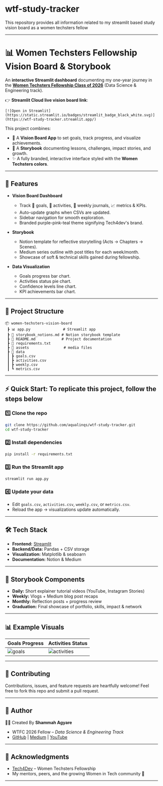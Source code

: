 # wtf-study-tracker
This repository provides all information related to my streamlit based study vision board as a women techsters fellow


---

# 📊 Women Techsters Fellowship Vision Board & Storybook

An **interactive Streamlit dashboard** documenting my one-year journey in the **[Women Techsters Fellowship Class of 2026](https://tech4dev.com/womentechsters/)** (Data Science & Engineering track).

👉 **Streamlit Cloud live vision board link**:
```
[![Open in Streamlit](https://static.streamlit.io/badges/streamlit_badge_black_white.svg)](https://wtf-study-tracker.streamlit.app/)
```

This project combines:

* 🎯 A **Vision Board App** to set goals, track progress, and visualize achievements.
* 📔 A **Storybook** documenting lessons, challenges, impact stories, and growth.
* ✨ A fully branded, interactive interface styled with the **Women Techsters colors**.

---

## 🚀 Features

* **Vision Board Dashboard**

  * Track 🎯 goals, 📝 activities, 📔 weekly journals, 📈 metrics & KPIs.
  * Auto-update graphs when CSVs are updated.
  * Sidebar navigation for smooth exploration.
  * Branded purple-pink-teal theme signifying Tech4dev's brand.

* **Storybook**

  * Notion template for reflective storytelling (Acts → Chapters → Scenes).
  * Medium series outline with post titles for each week/month.
  * Showcase of soft & technical skills gained during fellowship.

* **Data Visualization**

  * Goals progress bar chart.
  * Activities status pie chart.
  * Confidence levels line chart.
  * KPI achievements bar chart.

---

## 📂 Project Structure

```
📦 women-techsters-vision-board
 ┣ 📊 app.py               # Streamlit app
 ┣ 📔 storybook_notions.md # Notion storybook template
 ┣ 📑 README.md            # Project documentation
 ┣ 📑 requirements.txt
 ┣ 📂 assets                # media files 
 ┣ 📂 data
 ┃ ┣ goals.csv
 ┃ ┣ activities.csv
 ┃ ┣ weekly.csv
 ┃ ┗ metrics.csv
```

---

## ⚡ Quick Start: To replicate this project, follow the steps below

### 1️⃣ Clone the repo

```bash
git clone https://github.com/aqualinqs/wtf-study-tracker.git
cd wtf-study-tracker
```

### 2️⃣ Install dependencies

```bash
pip install -r requirements.txt
```

### 3️⃣ Run the Streamlit app

```bash
streamlit run app.py
```

### 4️⃣ Update your data

* Edit `goals.csv`, `activities.csv`, `weekly.csv`, or `metrics.csv`.
* Reload the app → visualizations update automatically.

---

## 🛠️ Tech Stack

* **Frontend:** [Streamlit](https://streamlit.io/)
* **Backend/Data:** Pandas + CSV storage
* **Visualization:** Matplotlib & seaboarn
* **Documentation:** Notion & Medium

---

## 🌟 Storybook Components

* **Daily:** Short explainer tutorial videos (YouTube, Instagram Stories)
* **Weekly:** Vlogs + Medium blog post recaps
* **Monthly:** Reflection posts + progress review
* **Graduation:** Final showcase of portfolio, skills, impact & network

---

## 📊 Example Visuals

| Goals Progress                                          | Activities Status                                               |
| ------------------------------------------------------- | --------------------------------------------------------------- |
| ![goals](https://placehold.co/300x200?text=Goals+Chart) | ![activities](https://placehold.co/300x200?text=Activities+Pie) |

---

## 🤝 Contributing

Contributions, issues, and feature requests are heartfully welcome!
Feel free to fork this repo and submit a pull request.

---

## 📌 Author

👩‍💻 Created By **Shammah Agyare**

* WTFC 2026 Fellow – *Data Science & Engineering Track*
* [GitHub](https://github.com/msagyare) | [Medium](https://medium.com/@msagyare) | [YouTube](https://youtube.com/)

---

## 🎉 Acknowledgments

* [Tech4Dev](https://tech4dev.com/) – Women Techsters Fellowship
* My mentors, peers, and the growing Women in Tech community 💜

---





